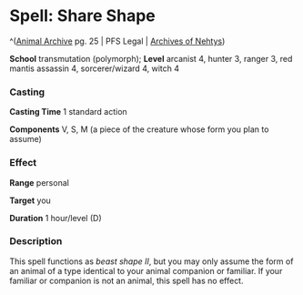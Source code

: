 # Spell: Share Shape

^([Animal Archive][ss-share-shape] pg. 25 | PFS Legal | [Archives of Nehtys][sn-share-shape])

**School** transmutation (polymorph); **Level** arcanist 4, hunter 3, ranger 3, red mantis assassin 4, sorcerer/wizard 4, witch 4

### Casting

**Casting Time** 1 standard action  

**Components** V, S, M (a piece of the creature whose form you plan to assume)

### Effect

**Range** personal  

**Target** you  

**Duration** 1 hour/level (D)

### Description

This spell functions as _beast shape II_, but you may only assume the form of an animal of a type identical to your animal companion or familiar. If your familiar or companion is not an animal, this spell has no effect.

[ss-share-shape]: http://paizo.com/products/btpy8w7p
[sn-share-shape]: http://www.archivesofnethys.com/SpellDisplay.aspx?ItemName=Share%20Shape